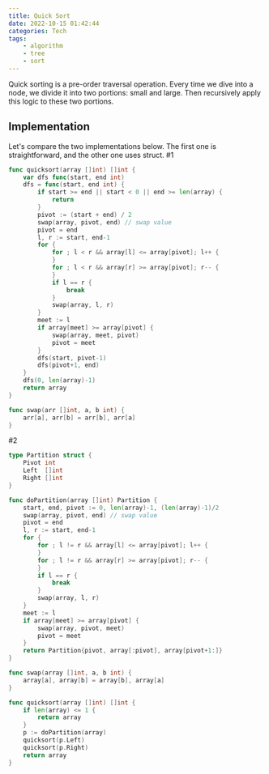 ```yaml
---
title: Quick Sort
date: 2022-10-15 01:42:44
categories: Tech
tags:
    - algorithm
    - tree
    - sort
---
```

Quick sorting is a pre-order traversal operation. Every time we dive into a node, we divide it into two portions: small and large. Then recursively apply this logic to these two portions.

## Implementation
Let's compare the two implementations below. The first one is straightforward, and the other one uses struct.
#1
```go
func quicksort(array []int) []int {
	var dfs func(start, end int)
	dfs = func(start, end int) {
		if start >= end || start < 0 || end >= len(array) {
			return
		}
		pivot := (start + end) / 2
		swap(array, pivot, end) // swap value
		pivot = end
		l, r := start, end-1
		for {
			for ; l < r && array[l] <= array[pivot]; l++ {
			}
			for ; l < r && array[r] >= array[pivot]; r-- {
			}
			if l == r {
				break
			}
			swap(array, l, r)
		}
		meet := l
		if array[meet] >= array[pivot] {
			swap(array, meet, pivot)
            pivot = meet
		}
		dfs(start, pivot-1)
		dfs(pivot+1, end)
	}
	dfs(0, len(array)-1)
	return array
}

func swap(arr []int, a, b int) {
	arr[a], arr[b] = arr[b], arr[a]
}
```
#2
```go
type Partition struct {
	Pivot int
	Left  []int
	Right []int
}

func doPartition(array []int) Partition {
	start, end, pivot := 0, len(array)-1, (len(array)-1)/2
	swap(array, pivot, end) // swap value
	pivot = end
	l, r := start, end-1
	for {
		for ; l != r && array[l] <= array[pivot]; l++ {
		}
		for ; l != r && array[r] >= array[pivot]; r-- {
		}
		if l == r {
			break
		}
		swap(array, l, r)
	}
	meet := l
	if array[meet] >= array[pivot] {
		swap(array, pivot, meet)
		pivot = meet
	}
	return Partition{pivot, array[:pivot], array[pivot+1:]}
}

func swap(array []int, a, b int) {
	array[a], array[b] = array[b], array[a]
}

func quicksort(array []int) []int {
	if len(array) <= 1 {
		return array
	}
	p := doPartition(array)
	quicksort(p.Left)
	quicksort(p.Right)
	return array
}
```